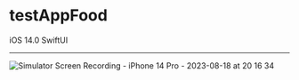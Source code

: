 # testAppFood

iOS 14.0
SwiftUI

_________________

![Simulator Screen Recording - iPhone 14 Pro - 2023-08-18 at 20 16 34](https://github.com/wildwoodB/testAppFood/assets/111679856/2fd588fd-4fd1-4167-a67f-f8aeb3717f61)
